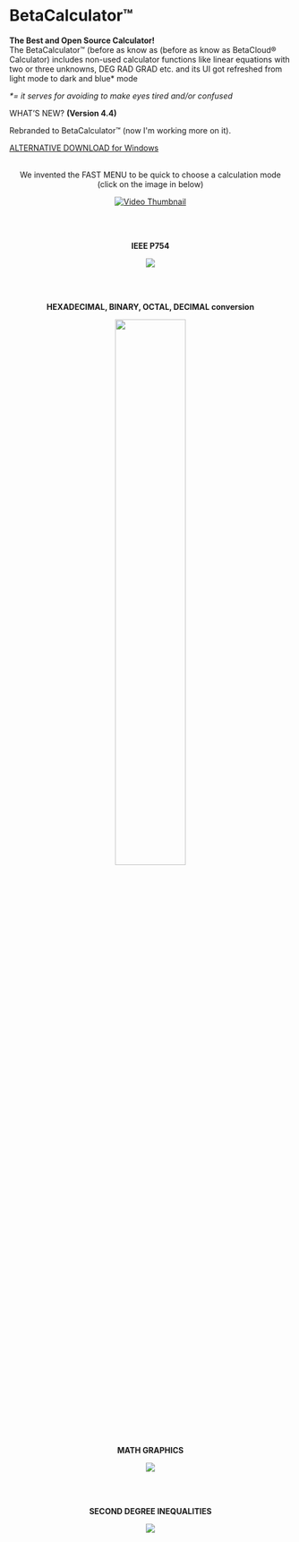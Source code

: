 <h1>BetaCalculator™</h1>

**The Best and Open Source Calculator!**<br>
The BetaCalculator™ (before as know as (before as know as BetaCloud® Calculator) includes non-used calculator functions like linear equations with two or three unknowns, DEG RAD GRAD etc. and its UI got refreshed from light mode to dark and blue* mode

_*= it serves for avoiding to make eyes tired and/or confused_

WHAT’S NEW? **(Version 4.4)**

Rebranded to BetaCalculator™ (now I'm working more on it).

<a href="https://mega.nz/file/czgi2R4A#47ySwip0w43LT8AV6vxlaocGPIv1i8_xBK3NedAY9Mg">ALTERNATIVE DOWNLOAD for Windows</a>
<br><br>

<p align="center">We invented the FAST MENU to be quick to choose a calculation mode (click on the image in below)</p>


<p align="center">
  <a href="https://youtu.be/NpLJbiroipk">
    <img src="https://github.com/Rixolino/BetaCalculator/assets/71252421/ed35dd7b-1e3c-43c3-8d76-ca1091f30d7c" alt="Video Thumbnail">
  </a>
</p>
<br><br>

<p align="center"><b>IEEE P754</b></p>
<p align="center">
 <img src="https://github.com/Rixolino/BetaCalculator/assets/71252421/8baab2fc-4d9b-4cb8-8054-2d64c1d3c164"/>
</p>
<br><br>

<p align="center"><b>HEXADECIMAL, BINARY, OCTAL, DECIMAL conversion</b></p>

<p align="center">
 <img src="https://github.com/Rixolino/BetaCalculator/assets/71252421/c8968bc9-18f5-4896-8d54-bccb181c6214" width="50%"/>
</p>
<br><br>

<p align="center"><b>MATH GRAPHICS</b></p>

<p align="center">
<img src="https://github.com/Rixolino/BetaCalculator/assets/71252421/67529271-d0c9-4179-a368-8a132cdf68c4"/>
</p>
<br><br>

<p align="center"><b>SECOND DEGREE INEQUALITIES</b></p>

<p align="center">
  <img src="https://github.com/Rixolino/BetaCalculator/assets/71252421/1a088489-744b-49be-8fb1-84ba27276698"/>
</p>
